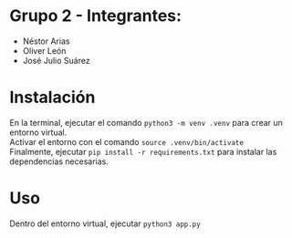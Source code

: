 # Grupo 2 - Integrantes:
- Néstor Arias
- Oliver León
- José Julio Suárez

# Instalación 
En la terminal, ejecutar el comando ```python3 -m venv .venv``` para  crear un entorno virtual.  
Activar el entorno con el comando ```source .venv/bin/activate```  
Finalmente, ejecutar ```pip install -r requirements.txt``` para instalar las dependencias necesarias. 

# Uso
Dentro del entorno virtual, ejecutar ```python3 app.py```
